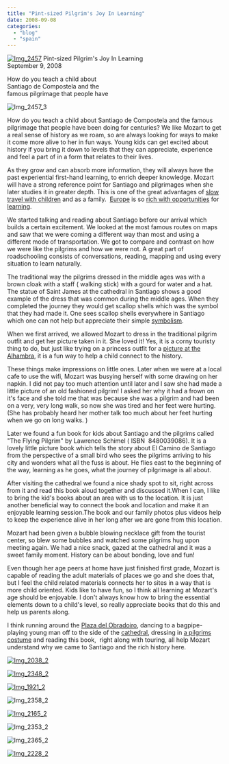 ```yaml
---
title: "Pint-sized Pilgrim's Joy In Learning"
date: 2008-09-08
categories: 
  - "blog"
  - "spain"
---
```


[![Img_2457](https://pub-ac94b3f306b24c0dba4238943c97f2e1.r2.dev/2008/09/08/img_2457.jpg "Img_2457")](https://pub-ac94b3f306b24c0dba4238943c97f2e1.r2.dev/photos/uncategorized/2008/09/08/img_2457.jpg) Pint-sized Pilgrim's Joy In Learning  
September 9, 2008

How do you teach a child about  
Santiago de Compostela and the  
famous pilgrimage that people have

<!--more-->

![Img_2457_3](https://pub-ac94b3f306b24c0dba4238943c97f2e1.r2.dev/photos/uncategorized/2008/09/08/img_2457_3.jpg)

  

How do you teach a child about Santiago de Compostela and the famous pilgrimage that people have been doing for centuries? We like Mozart to get a real sense of history as we roam, so are always looking for ways to make it come more alive to her in fun ways. Young kids can get excited about history if you bring it down to levels that they can appreciate, experience and feel a part of in a form that relates to their lives.

As they grow and can absorb more information, they will always have the past experiential first-hand learning, to enrich deeper knowledge. Mozart will have a strong reference point for Santiago and pilgrimages when she later studies it in greater depth. This is one of the great advantages of [slow travel with children](http://www.slowtrav.com/europe/kw_children.htm) and as a family.  [Europe](http://www.transitionsabroad.com/publications/magazine/9907/families_meeting_families_abroad.shtml) is so [rich with opportunities](http://kid-friendly-travel-destinations.suite101.com/article.cfm/europe_with_kids) for [learning](http://www.bargaintraveleurope.com/BargainTravelEurope_Articles_Family.htm). 

We started talking and reading about Santiago before our arrival which builds a certain excitement. We looked at the most famous routes on maps and saw that we were coming a different way than most and using a different mode of transportation. We got to compare and contrast on how we were like the pilgrims and how we were not. A great part of roadschooling consists of conversations, reading, mapping and using every situation to learn naturally.

The traditional way the pilgrims dressed in the middle ages was with a brown cloak with a staff ( walking stick) with a gourd for water and a hat. The statue of Saint James at the cathedral in Santiago shows a good example of the dress that was common during the middle ages. When they completed the journey they would get scallop shells which was the symbol that they had made it. One sees scallop shells everywhere in Santiago which one can not help but appreciate their simple [symbolism](http://www.cwrl.utexas.edu/~bump/images/arch/shells/Shellsymbolism.htm).

When we first arrived, we allowed Mozart to dress in the traditional pilgrim outfit and get her picture taken in it. She loved it! Yes, it is a corny touristy thing to do, but just like trying on a princess outfit for a [picture at the Alhambra](https://pub-ac94b3f306b24c0dba4238943c97f2e1.r2.dev/2007/03/ancient-princes.html#more), it is a fun way to help a child connect to the history.

These things make impressions on little ones. Later when we were at a local cafe to use the wifi, Mozart was busying herself with some drawing on her napkin. I did not pay too much attention until later and I saw she had made a little picture of an old fashioned pilgrim! I asked her why it had a frown on it's face and she told me that was because she was a pilgrim and had been on a very, very long walk, so now she was tired and her feet were hurting. (She has probably heard her mother talk too much about her feet hurting when we go on long walks. )

Later we found a fun book for kids about Santiago and the pilgrims called "The Flying Pilgrim" by Lawrence Schimel ( ISBN  8480039086). It is a lovely little picture book which tells the story about El Camino de Santiago from the perspective of a small bird who sees the pilgrims arriving to his city and wonders what all the fuss is about. He flies east to the beginning of the way, learning as he goes, what the journey of pilgrimage is all about.

After visiting the cathedral we found a nice shady spot to sit, right across from it and read this book aloud together and discussed it.When I can, I like to bring the kid's books about an area with us to the location. It is just another beneficial way to connect the book and location and make it an enjoyable learning session.The book and our family photos plus videos help to keep the experience alive in her long after we are gone from this location.

Mozart had been given a bubble blowing necklace gift from the tourist center, so blew some bubbles and watched some pilgrims hug upon meeting again. We had a nice snack, gazed at the cathedral and it was a sweet family moment. History can be about bonding, love and fun!

Even though her age peers at home have just finished first grade, Mozart is capable of reading the adult materials of places we go and she does that, but I feel the child related materials connects her to sites in a way that is more child oriented. Kids like to have fun, so I think all learning at Mozart's age should be enjoyable. I don't always know how to bring the essential elements down to a child's level, so really appreciate books that do this and help us parents along.

I think running around the [Plaza del Obradoiro](http://www.planetware.com/santiago-de-compostela/plaza-del-obradoiro-plaza-de-espana-e-gal-obrad.htm), dancing to a bagpipe-playing young man off to the side of the [cathedral](http://www.youtube.com/watch?v=TnqpoELmDbM), dressing in [a pilgrims costume](https://pub-ac94b3f306b24c0dba4238943c97f2e1.r2.dev/2008/08/little-pilgrims.html#more) and reading this book,  right along with touring, all help Mozart understand why we came to Santiago and the rich history here.

[](https://pub-ac94b3f306b24c0dba4238943c97f2e1.r2.dev/photos/uncategorized/2008/09/08/img_2038.jpg)

[![Img_2038_2](https://pub-ac94b3f306b24c0dba4238943c97f2e1.r2.dev/2008/09/08/img_2038_2.jpg "Img_2038_2")](https://pub-ac94b3f306b24c0dba4238943c97f2e1.r2.dev/photos/uncategorized/2008/09/08/img_2038_2.jpg)

  

[](https://pub-ac94b3f306b24c0dba4238943c97f2e1.r2.dev/photos/uncategorized/2008/09/08/img_2348.jpg)

[![Img_2348_2](https://pub-ac94b3f306b24c0dba4238943c97f2e1.r2.dev/2008/09/08/img_2348_2.jpg "Img_2348_2")](https://pub-ac94b3f306b24c0dba4238943c97f2e1.r2.dev/photos/uncategorized/2008/09/08/img_2348_2.jpg)

  

[](https://pub-ac94b3f306b24c0dba4238943c97f2e1.r2.dev/photos/uncategorized/2008/09/08/img_1921.jpg)

[![Img_1921_2](https://pub-ac94b3f306b24c0dba4238943c97f2e1.r2.dev/2008/09/08/img_1921_2.jpg "Img_1921_2")](https://pub-ac94b3f306b24c0dba4238943c97f2e1.r2.dev/photos/uncategorized/2008/09/08/img_1921_2.jpg)

  

[](https://pub-ac94b3f306b24c0dba4238943c97f2e1.r2.dev/photos/uncategorized/2008/09/08/img_2358.jpg)

![Img_2358_2](https://pub-ac94b3f306b24c0dba4238943c97f2e1.r2.dev/photos/uncategorized/2008/09/08/img_2358_2.jpg)

  

[](https://pub-ac94b3f306b24c0dba4238943c97f2e1.r2.dev/photos/uncategorized/2008/09/08/img_2165.jpg)

[![Img_2165_2](https://pub-ac94b3f306b24c0dba4238943c97f2e1.r2.dev/2008/09/08/img_2165_2.jpg "Img_2165_2")](https://pub-ac94b3f306b24c0dba4238943c97f2e1.r2.dev/photos/uncategorized/2008/09/08/img_2165_2.jpg)

  

[](https://pub-ac94b3f306b24c0dba4238943c97f2e1.r2.dev/photos/uncategorized/2008/09/08/img_2353.jpg)

![Img_2353_2](https://pub-ac94b3f306b24c0dba4238943c97f2e1.r2.dev/photos/uncategorized/2008/09/08/img_2353_2.jpg)

  

[](https://pub-ac94b3f306b24c0dba4238943c97f2e1.r2.dev/photos/uncategorized/2008/09/08/img_2365.jpg)

![Img_2365_2](https://pub-ac94b3f306b24c0dba4238943c97f2e1.r2.dev/photos/uncategorized/2008/09/08/img_2365_2.jpg)

  

[](https://pub-ac94b3f306b24c0dba4238943c97f2e1.r2.dev/photos/uncategorized/2008/09/08/img_2228.jpg)

[![Img_2228_2](https://pub-ac94b3f306b24c0dba4238943c97f2e1.r2.dev/2008/09/08/img_2228_2.jpg "Img_2228_2")](https://pub-ac94b3f306b24c0dba4238943c97f2e1.r2.dev/photos/uncategorized/2008/09/08/img_2228_2.jpg)
